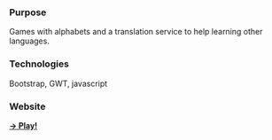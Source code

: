 <html>
<head></head>
<body>

<p>
  <h3>Purpose</h3>
  Games with alphabets and a translation service to help learning other languages.
</p>
<p>
	<h3>Technologies</h3>
	Bootstrap, GWT, javascript
</p>
<p>
	<h3>Website</h3>
	<a href="http://pgu-lang.appspot.com/" target="_blank" ><strong>&#8594; Play!</strong></a>
</p>

</body>
</html>
